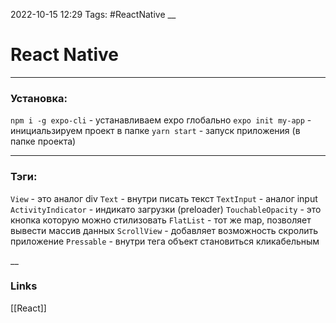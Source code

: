 2022-10-15 12:29
Tags: #ReactNative
__
# React Native

---

### Установка:
`npm i -g expo-cli` - устанавливаем  expo глобально
`expo init my-app` - инициальзируем проект в папке
`yarn start` - запуск приложения (в папке проекта)

---

### Тэги:
`View` - это аналог div
`Text` - внутри писать текст
`TextInput` - аналог input
`ActivityIndicator` - индикато загрузки (preloader)
`TouchableOpacity` - это кнопка которую можно стилизовать
`FlatList` - тот же map, позволяет вывести массив данных
`ScrollView` - добавляет возможность скролить приложение
`Pressable` - внутри тега объект становиться кликабельным

__
### Links
[[React]]